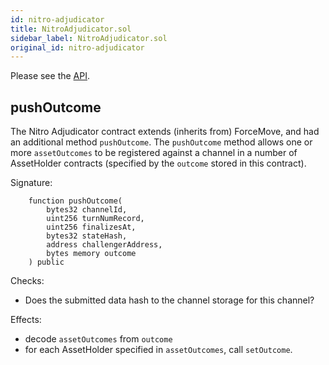 ```yaml
---
id: nitro-adjudicator
title: NitroAdjudicator.sol
sidebar_label: NitroAdjudicator.sol
original_id: nitro-adjudicator
---
```


Please see the [API](../contract-api/natspec/NitroAdjudicator).

## pushOutcome

The Nitro Adjudicator contract extends (inherits from) ForceMove, and had an additional method `pushOutcome`. The `pushOutcome` method allows one or more `assetOutcomes` to be registered against a channel in a number of AssetHolder contracts (specified by the `outcome` stored in this contract).

Signature:

```solidity
    function pushOutcome(
        bytes32 channelId,
        uint256 turnNumRecord,
        uint256 finalizesAt,
        bytes32 stateHash,
        address challengerAddress,
        bytes memory outcome
    ) public
```

Checks:

- Does the submitted data hash to the channel storage for this channel?

Effects:

- decode `assetOutcomes` from `outcome`
- for each AssetHolder specified in `assetOutcomes`, call `setOutcome`.
